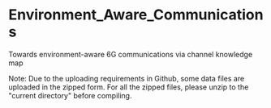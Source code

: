 # Environment_Aware_Communications
Towards environment-aware 6G communications via channel knowledge map

Note:
Due to the uploading requirements in Github, some data files are uploaded in the zipped form. For all the zipped files, please unzip to the "current directory" before compiling.  
